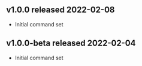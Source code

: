 ## v1.0.0 released 2022-02-08
* Initial command set

## v1.0.0-beta released 2022-02-04
* Initial command set

